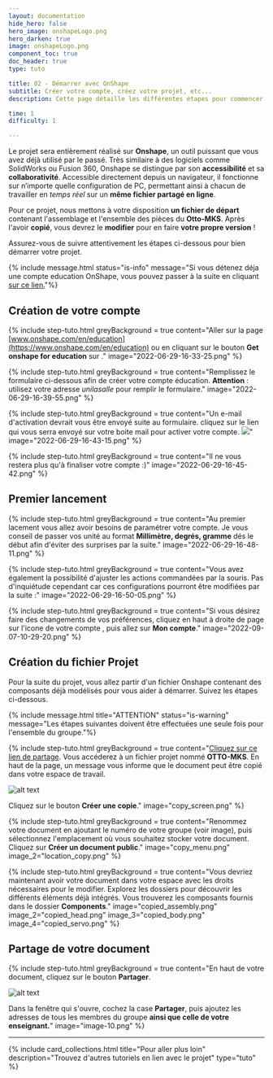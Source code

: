 ```yaml
---
layout: documentation
hide_hero: false
hero_image: onshapeLogo.png
hero_darken: true
image: onshapeLogo.png
component_toc: true
doc_header: true
type: tuto

title: 02 - Démarrer avec OnShape
subtitle: Créer votre compte, créez votre projet, etc...
description: Cette page détaille les différentes étapes pour commencer avec OnShape

time: 1
difficulty: 1

---
```


Le projet sera entièrement réalisé sur **Onshape**, un outil puissant que vous avez déjà utilisé par le passé. Très similaire à des logiciels comme SolidWorks ou Fusion 360, Onshape se distingue par son **accessibilité** et sa **collaborativité**. Accessible directement depuis un navigateur, il fonctionne sur n’importe quelle configuration de PC, permettant ainsi à chacun de travailler en *temps réel* sur un **même fichier partagé en ligne**.

Pour ce projet, nous mettons à votre disposition **un fichier de départ** contenant l'assemblage et l'ensemble des pièces du **Otto-MKS**. Après l'avoir **copié**, vous devrez le **modifier** pour en faire **votre propre version** !

Assurez-vous de suivre attentivement les étapes ci-dessous pour bien démarrer votre projet.

{% include message.html 
status="is-info" 
message="Si vous détenez déja une compte education OnShape, vous pouvez passer à la suite en cliquant [sur ce lien.](#cr%C3%A9ation-du-fichier-projet)"%}

## Création de votre compte

{% include step-tuto.html 
greyBackground = true
content="Aller sur la page [www.onshape.com/en/education](https://www.onshape.com/en/education) ou en cliquant sur le bouton **Get onshape for education** sur [](www.onshape.com)." 
image="2022-06-29-16-33-25.png" %}

{% include step-tuto.html 
greyBackground = true
content="Remplissez le formulaire ci-dessous afin de créer votre compte éducation. **Attention** : utilisez votre adresse *unilasalle* pour remplir le formulaire." 
image="2022-06-29-16-39-55.png" %}

{% include step-tuto.html 
greyBackground = true
content="Un e-mail d'activation devrait vous être envoyé suite au formulaire. cliquez sur le lien qui vous serra envoyé sur votre boite mail pour activer votre compte.
![](2022-06-29-16-44-41.png)" 
image="2022-06-29-16-43-15.png" %}

{% include step-tuto.html 
greyBackground = true
content="Il ne vous restera plus qu'à finaliser votre compte :)" 
image="2022-06-29-16-45-42.png" %}

## Premier lancement

{% include step-tuto.html 
greyBackground = true
content="Au premier lacement vous allez avoir besoins de paramétrer votre compte. Je vous conseil de passer vos unité au format **Millimètre, degrés, gramme** dés le début afin d'éviter des surprises par la suite." 
image="2022-06-29-16-48-11.png" %}

{% include step-tuto.html 
greyBackground = true
content="Vous avez également la possibilité d'ajuster les actions commandées par la souris. Pas d'inquiétude cependant car ces configurations pourront être modifiées par la suite :" 
image="2022-06-29-16-50-05.png" %}

{% include step-tuto.html 
greyBackground = true
content="Si vous désirez faire des changements de vos préférences, cliquez en haut à droite de page sur l'icone de votre compte , puis allez sur **Mon compte**." 
image="2022-09-07-10-29-20.png" %}


## Création du fichier Projet

Pour la suite du projet, vous allez partir d'un fichier Onshape contenant des composants déjà modélisés pour vous aider à démarrer. Suivez les étapes ci-dessous.

{% include message.html 
title="ATTENTION"
status="is-warning" 
message="Les étapes suivantes doivent être effectuées une seule fois pour l'ensemble du groupe."%}

{% include step-tuto.html 
greyBackground = true
content="[Cliquez sur ce lien de partage](https://cad.onshape.com/documents/2860ed3d58f1b518e6857770/w/82b3c0e474623135ccb76fa3/e/0cab16137cd459ee83ebe56e?renderMode=0&uiState=675c037213d85d00a12ec16e). Vous accéderez à un fichier projet nommé **OTTO-MKS**. En haut de la page, un message vous informe que le document peut être copié dans votre espace de travail.

![alt text](image-1.png)

Cliquez sur le bouton **Créer une copie**." 
image="copy_screen.png" %}

{% include step-tuto.html 
greyBackground = true
content="Renommez votre document en ajoutant le numéro de votre groupe (voir image), puis sélectionnez l'emplacement où vous souhaitez stocker votre document. Cliquez sur **Créer un document public**." 
image="copy_menu.png" 
image_2="location_copy.png" %}

{% include step-tuto.html 
greyBackground = true
content="Vous devriez maintenant avoir votre document dans votre espace avec les droits nécessaires pour le modifier. Explorez les dossiers pour découvrir les différents éléments déjà intégrés. Vous trouverez les composants fournis dans le dossier **Components**." 
image="copied_assembly.png"
image_2="copied_head.png"
image_3="copied_body.png"
image_4="copied_servo.png" %}

## Partage de votre document

{% include step-tuto.html 
greyBackground = true
content="En haut de votre document, cliquez sur le bouton **Partager**.

![alt text](image-9.png)

Dans la fenêtre qui s'ouvre, cochez la case **Partager**, puis ajoutez les adresses de tous les membres du groupe **ainsi que celle de votre enseignant.**" 
image="image-10.png" 
%}

---

{%
  include card_collections.html
  title="Pour aller plus loin"
  description="Trouvez d'autres tutoriels en lien avec le projet"
  type="tuto"
%}